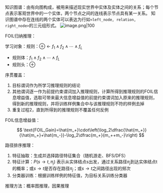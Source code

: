 知识图谱：由有向图构成，被用来描述现实世界中实体及实体之间的关系；每个节点表示客观世界中的一个实体，两个节点之间的连线表示节点具有某一关系。
知识图谱中存在连线的两个实体可以表达为行如`<left_node, relation, right_node>`的三元组形式。
![image.png|100](https://s2.loli.net/2023/09/25/BbO9KZhNzwDxR76.png)

FOIL归纳推理：

学习对象：规则：$\oplus\leftarrow f_1\land f_2\land\cdots\land f_L$
+ 规则体：$f_1\land f_2\land\cdots\land f_L$
+ 规则头：$\oplus$

序贯覆盖：

1. 目标谓词作为所学习推理规则的结论
2. 其他谓词逐一作为前提约束谓词加入推理规则，计算所得到推理规则的FOIL信息增益值，选取可带来最大信息增益值的前提约束谓词加入原来的推理规则，得到新的推理规则，并将训练样例集合中与该推理规则不符的样例去掉
3. 重复过程2，直到所得到的推理规则不覆盖任何反例

FOIL信息增益值：

$$
\text{FOIL_Gain}=\hat{m_+}\cdot\left(\log_2\dfrac{\hat{m_+}}{\hat{m_+}+\hat{m_-}}-\log_2\dfrac{m_+}{m_++m_-}\right)
$$

路径排序推理：

1. 特征抽取：生成并选择路径特征集合（随机游走、BFS/DFS）
2. 特征计算：$P(s\to t,\pi_j)$ 表示从实体结点s出发，通过关系路径$\pi_j$到达实体结点t的概率；或$s\to t$是否存在路径$\pi_j$；或$s\to t$之间路径出现的频次
3. 分类器训练：根据训练样例的特征值，为目标关系训练分类器

推理方法：概率图推理，因果推理